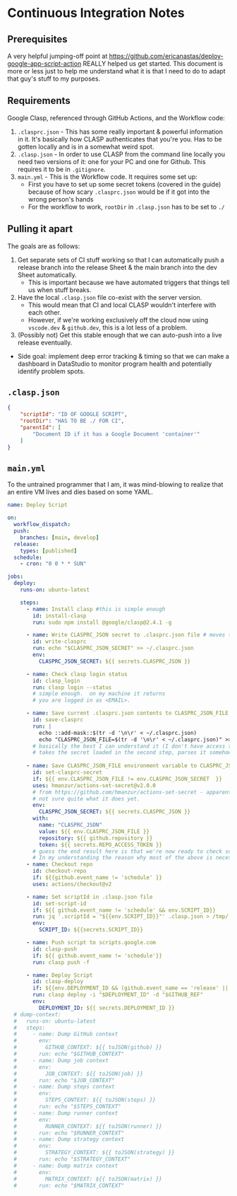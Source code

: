 # Continuous Integration Notes

## Prerequisites

A very helpful jumping-off point at <https://github.com/ericanastas/deploy-google-app-script-action> REALLY helped us get started.
This document is more or less just to help me understand what it is that I need to do to adapt that guy\'s stuff to my purposes.

## Requirements

Google Clasp, referenced through GitHub Actions, and the Workflow code:

1. ``.clasprc.json`` - This has some really important & powerful information in it. It\'s basically how CLASP authenticates that you\'re you. Has to be gotten locally and is in a somewhat weird spot.
2. ``.clasp.json`` - In order to use CLASP from the command line locally you need two versions of it: one for your PC and one for Github.  This requires it to be in ``.gitignore``.
3. ``main.yml`` - This is the Workflow code. It requires some set up:
    - First you have to set up some secret tokens (covered in the guide) because of how scary ``.clasprc.json`` would be if it got into the wrong person\'s hands
    - For the workflow to work, ``rootDir`` in ``.clasp.json`` has to be set to ``./``

## Pulling it apart

The goals are as follows:

1. Get separate sets of CI stuff working so that I can automatically push a release branch into the release Sheet & the main branch into the dev Sheet automatically.
    - This is important because we have automated triggers that things tell us when stuff breaks.
2. Have the local ``.clasp.json`` file co-exist with the server version.
    - This would mean that CI and local CLASP wouldn\'t interfere with each other.
    - However, if we\'re working exclusively off the cloud now using ``vscode.dev`` & ``github.dev``, this is a lot less of a problem.
3. (Possibly not) Get this stable enough that we can auto-push into a live release eventually.

- Side goal: implement deep error tracking & timing so that we can make a dashboard in DataStudio to monitor program health and potentially identify problem spots.

## ``.clasp.json``

```json
{
    "scriptId": "ID OF GOOGLE SCRIPT",
    "rootDir": "HAS TO BE ./ FOR CI",
    "parentId": [
        "Document ID if it has a Google Document 'container'"
    ]
}
```

## ``main.yml``

To the untrained programmer that I am, it was mind-blowing to realize that an entire VM lives and dies based on some YAML.

```yaml
name: Deploy Script

on:
  workflow_dispatch:
  push:
    branches: [main, develop]
  release:
    types: [published]
  schedule:
    - cron: "0 0 * * SUN"

jobs:
  deploy:
    runs-on: ubuntu-latest

    steps:
      - name: Install clasp #this is simple enough
        id: install-clasp
        run: sudo npm install @google/clasp@2.4.1 -g

      - name: Write CLASPRC_JSON secret to .clasprc.json file # moves the secret at runtime.  SMAART
        id: write-clasprc
        run: echo "$CLASPRC_JSON_SECRET" >> ~/.clasprc.json
        env:
          CLASPRC_JSON_SECRET: ${{ secrets.CLASPRC_JSON }}

      - name: Check clasp login status
        id: clasp_login
        run: clasp login --status
        # simple enough.  on my machine it returns
        # you are logged in as <EMAIL>.

      - name: Save current .clasprc.json contents to CLASPRC_JSON_FILE environment variable
        id: save-clasprc
        run: |
          echo ::add-mask::$(tr -d '\n\r' < ~/.clasprc.json)
          echo "CLASPRC_JSON_FILE=$(tr -d '\n\r' < ~/.clasprc.json)" >> $GITHUB_ENV
        # basically the best I can understand it (I don't have access to a VM RN)
        # takes the secret loaded in the second step, parses it somehow and sends it to an environmental variable 
      
      - name: Save CLASPRC_JSON_FILE environment variable to CLASPRC_JSON repo secret
        id: set-clasprc-secret
        if: ${{ env.CLASPRC_JSON_FILE != env.CLASPRC_JSON_SECRET  }}
        uses: hmanzur/actions-set-secret@v2.0.0
        # from https://github.com/hmanzur/actions-set-secret - apparently locks in a version as well.
        # not sure quite what it does yet.
        env:
          CLASPRC_JSON_SECRET: ${{ secrets.CLASPRC_JSON }}
        with:
          name: "CLASPRC_JSON"
          value: ${{ env.CLASPRC_JSON_FILE }}
          repository: ${{ github.repository }}
          token: ${{ secrets.REPO_ACCESS_TOKEN }}
        # guess the end result here is that we're now ready to check some stuff out.
        # In my understanding the reason why most of the above is necessary is because we can't do stuff 
      - name: Checkout repo
        id: checkout-repo
        if: ${{github.event_name != 'schedule' }}
        uses: actions/checkout@v2

      - name: Set scriptId in .clasp.json file
        id: set-script-id
        if: ${{ github.event_name != 'schedule' && env.SCRIPT_ID}}
        run: jq '.scriptId = "${{env.SCRIPT_ID}}"' .clasp.json > /tmp/.clasp.json && mv /tmp/.clasp.json .clasp.json
        env:
          SCRIPT_ID: ${{secrets.SCRIPT_ID}}

      - name: Push script to scripts.google.com
        id: clasp-push
        if: ${{ github.event_name != 'schedule'}}
        run: clasp push -f

      - name: Deploy Script
        id: clasp-deploy
        if: ${{env.DEPLOYMENT_ID && (github.event_name == 'release' || (github.event_name == 'push' && github.ref == 'refs/heads/main'))}}
        run: clasp deploy -i "$DEPLOYMENT_ID" -d "$GITHUB_REF"
        env:
          DEPLOYMENT_ID: ${{ secrets.DEPLOYMENT_ID }}
  # dump-context:
  #   runs-on: ubuntu-latest
  #   steps:
  #     - name: Dump GitHub context
  #       env:
  #         GITHUB_CONTEXT: ${{ toJSON(github) }}
  #       run: echo "$GITHUB_CONTEXT"
  #     - name: Dump job context
  #       env:
  #         JOB_CONTEXT: ${{ toJSON(job) }}
  #       run: echo "$JOB_CONTEXT"
  #     - name: Dump steps context
  #       env:
  #         STEPS_CONTEXT: ${{ toJSON(steps) }}
  #       run: echo "$STEPS_CONTEXT"
  #     - name: Dump runner context
  #       env:
  #         RUNNER_CONTEXT: ${{ toJSON(runner) }}
  #       run: echo "$RUNNER_CONTEXT"
  #     - name: Dump strategy context
  #       env:
  #         STRATEGY_CONTEXT: ${{ toJSON(strategy) }}
  #       run: echo "$STRATEGY_CONTEXT"
  #     - name: Dump matrix context
  #       env:
  #         MATRIX_CONTEXT: ${{ toJSON(matrix) }}
  #       run: echo "$MATRIX_CONTEXT"
  ```
